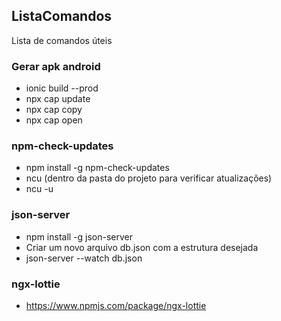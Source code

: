 ## ListaComandos
Lista de comandos úteis

### Gerar apk android
* ionic build --prod
* npx cap update
* npx cap copy
* npx cap open

### npm-check-updates
* npm install -g npm-check-updates
* ncu (dentro da pasta do projeto para verificar atualizações)
* ncu -u 

### json-server
* npm install -g json-server
* Criar um novo arquivo db.json com a estrutura desejada
* json-server --watch db.json

### ngx-lottie
* https://www.npmjs.com/package/ngx-lottie
